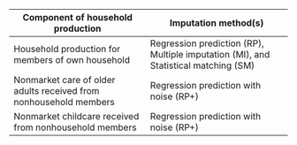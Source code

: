 | **Component of household production**                                 | **Imputation method(s)**                                                                |
| ---- | ---- |
| Household production for members of own household                 | Regression prediction (RP), Multiple imputation (MI), and Statistical matching (SM) |
| Nonmarket care of older adults received from nonhousehold members | Regression prediction with noise (RP+)                                              |
| Nonmarket childcare received from nonhousehold members            | Regression prediction with noise (RP+)                                              |